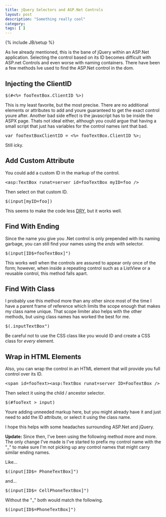 ```yaml
---
title: jQuery Selectors and ASP.Net Controls
layout: post
description: "Something really cool"
category:
tags: [ ] 
---
```

{% include JB/setup %}



<p>As Ive already mentioned, this is the bane of jQuery within an ASP.Net application. Selecting the control based on its ID becomes difficult with ASP.net Controls and even worse with naming containers. There have been a few methods Ive used to find the ASP.Net control in the dom.</p>  <h2>Injecting the ClientID</h2>  <pre language="javascript" name="code">$(#&lt;%= fooTextBox.ClientID %&gt;)</pre>

<p>This is my least favorite, but the most precise. There are no additional elements or attributes to add and youre guaranteed to get the exact control youre after. Another bad side effect is the javascript has to be inside the ASPX page. Thats not ideal either, although you could argue that having a small script that just has variables for the control names isnt that bad.</p>

<pre language="javascript" name="code">var fooTextBoxClientID = &lt;%= fooTextBox.ClientID %&gt;;</pre>

<p>Still icky.</p>

<h2>Add Custom Attribute</h2>

<p>You could add a custom ID in the markup of the control. </p>

<pre language="html" name="code">&lt;asp:TextBox runat=server id=fooTextBox myID=foo /&gt;</pre>

<p>Then select on that custom ID.</p>

<pre language="javascript" name="code">$(input[myID=foo])</pre>

<p>This seems to make the code less <a href="http://en.wikipedia.org/wiki/Don%27t_repeat_yourself">DRY</a>, but it works well. </p>

<h2>Find With Ending</h2>

<p>Since the name you give you .Net control is only prepended with its naming garbage, you can still find your names using the <em>ends with</em> selector.</p>

<pre language="javascript" name="code">$(input[ID$=fooTextBox]")</pre>

<p>This works well when the controls are assured to appear only once of the form; however, when inside a repeating control such as a ListView or a reusable control, this method falls apart.</p>

<h2>Find With Class</h2>

<p>I probably use this method more than any other since most of the time I have a parent frame of reference which limits the scope enough that makes my class name unique. That scope limiter also helps with the other methods, but using class names has worked the best for me.</p>

<pre language="javascript" name="code">$(.inputTextBox&quot;)</pre>

<p>Be careful not to use the CSS class like you would ID and create a CSS class for <em>every</em> element.</p>

<h2>Wrap in HTML Elements</h2>

<p>Also, you can wrap the control in an HTML element that will provide you full control over its ID.</p>

<pre language="html" name="code">&lt;span id=fooText&gt;&lt;asp:TextBox runat=server ID=FooTextBox /&gt; &lt;/span&gt;</pre>

<p>Then select it using the child / ancestor selector.</p>

<pre language="javascript" name="code">$(#fooText &gt; input)</pre>

<p>Youre adding unneeded markup here, but you might already have it and just need to add the ID attribute, or select it using the class name.</p>

<p>I hope this helps with some headaches surrounding ASP.Net and jQuery.</p>

<strong>Update:</strong> Since then, I've been using the following method more and more. The only change I've made is I've started to prefix my control name with the "_" to make sure I'm not picking up any control names that might carry similar ending names. 

Like...
<pre language="javascript" name="code">
$(input[ID$=_PhoneTextBox]")
</pre>
and...
<pre language="javascript" name="code">
$(input[ID$=_CellPhoneTextBox]")
</pre>

Without the "_" both would match the following.
<pre language="javascript" name="code">
$(input[ID$=PhoneTextBox]")
</pre>
